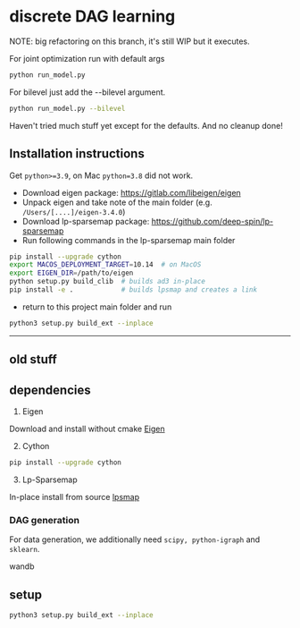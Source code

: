 # discrete DAG learning

NOTE: big refactoring on this branch, it's still WIP but it executes.

For joint optimization run with default args

```bash
python run_model.py
```

For bilevel just add the --bilevel argument. 
```bash
python run_model.py --bilevel
```

Haven't tried much stuff yet except for the defaults. 
And no cleanup done! 

## Installation instructions

Get `python>=3.9`, on Mac `python=3.8` did not work.

- Download eigen package: https://gitlab.com/libeigen/eigen
- Unpack eigen and take note of the main folder (e.g. `/Users/[....]/eigen-3.4.0`)
- Download lp-sparsemap package: https://github.com/deep-spin/lp-sparsemap
- Run following commands in the lp-sparsemap main folder
```bash
pip install --upgrade cython
export MACOS_DEPLOYMENT_TARGET=10.14  # on MacOS
export EIGEN_DIR=/path/to/eigen
python setup.py build_clib  # builds ad3 in-place
pip install -e .            # builds lpsmap and creates a link
```
- return to this project main folder and run
```bash
python3 setup.py build_ext --inplace
```

---
old stuff
---

## dependencies
1. Eigen

Download and install without cmake [Eigen](https://gitlab.com/libeigen/eigen/)

2. Cython
```bash 
pip install --upgrade cython
```

3. Lp-Sparsemap

In-place install from source [lpsmap](https://github.com/deep-spin/lp-sparsemap)

### DAG generation
For data generation, we additionally need `scipy, python-igraph` and `sklearn`. 

wandb


## setup

```bash
python3 setup.py build_ext --inplace
```



